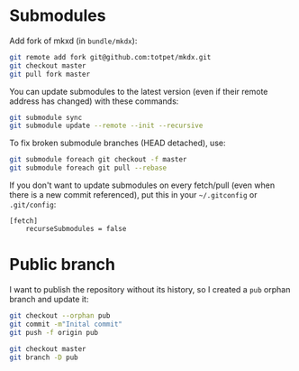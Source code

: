 # Submodules

Add fork of mkxd (in `bundle/mkdx`):
```bash
git remote add fork git@github.com:totpet/mkdx.git
git checkout master
git pull fork master
```

You can update submodules to the latest version (even if their remote
address has changed) with these commands:

```bash
git submodule sync
git submodule update --remote --init --recursive
```

To fix broken submodule branches (HEAD detached), use:
```bash
git submodule foreach git checkout -f master
git submodule foreach git pull --rebase
```

If you don't want to update submodules on every fetch/pull (even when
there is a new commit referenced), put this in your `~/.gitconfig` or
`.git/config`:

```gitconfig
[fetch]
    recurseSubmodules = false
```

# Public branch

I want to publish the repository without its history, so I created
a `pub` orphan branch and update it:

```bash
git checkout --orphan pub
git commit -m"Inital commit"
git push -f origin pub

git checkout master
git branch -D pub
```
